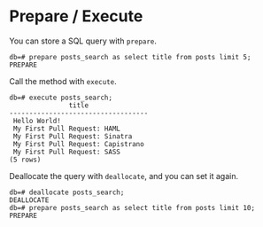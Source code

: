 # Prepare / Execute

You can store a SQL query with `prepare`.

```
db=# prepare posts_search as select title from posts limit 5;
PREPARE
```

Call the method with `execute`.

```
db=# execute posts_search;
               title
-----------------------------------
 Hello World!
 My First Pull Request: HAML
 My First Pull Request: Sinatra
 My First Pull Request: Capistrano
 My First Pull Request: SASS
(5 rows)
```

Deallocate the query with `deallocate`, and you can set it again.

```
db=# deallocate posts_search;
DEALLOCATE
db=# prepare posts_search as select title from posts limit 10;
PREPARE
```
